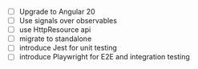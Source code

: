 - [ ] Upgrade to Angular 20
- [ ] Use signals over observables
- [ ] use HttpResource api
- [ ] migrate to standalone
- [ ] introduce Jest for unit testing
- [ ] introduce Playwright for E2E and integration testing
